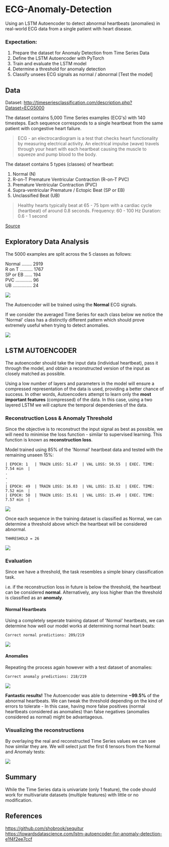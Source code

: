 # ECG-Anomaly-Detection

Using an LSTM Autoencoder to detect abnormal heartbeats (anomalies) in real-world ECG data from a single patient with heart disease. 

### Expectation:
1. Prepare the dataset for Anomaly Detection from Time Series Data
2. Define the LSTM Autoencoder with PyTorch
3. Train and evaluate the LSTM model
4. Determine a threshold for anomaly detection 
5. Classify unsees ECG signals as normal / abnormal [Test the model]

## Data
Dataset: http://timeseriesclassification.com/description.php?Dataset=ECG5000

The dataset contains 5,000 Time Series examples (ECG's) with 140 timesteps. 
Each sequence corresponds to a single heartbeat from the same patient with congestive heart failure. 

> ECG - an electrocardiogram is a test that checks heart functionality by measuring electrical activity. An electrical impulse (wave) travels through your heart with each heartbeat causing the muscle to squeeze and pump blood to the body. 

The dataset contains 5 types (classes) of heartbeat:
1. Normal (N)
2. R-on-T Premature Ventricular Contraction (R-on-T PVC)
3. Premature Ventricular Contraction (PVC)
4. Supra-ventricular Premature / Ectopic Beat (SP or EB)
5. Unclassified Beat (UB)

> Healthy hearts typically beat at 65 - 75 bpm with a cardiac cycle (heartbeat) of around 0.8 seconds. 
> Frequency: 60 - 100 Hz
> Duration: 0.6 - 1 second 

[Source](https://en.wikipedia.org/wiki/Cardiac_cycle)

## Exploratory Data Analysis
The 5000 examples are split across the 5 classes as follows:

Normal ........ 2919 <br>
R on T .......... 1767 <br>
SP or EB ...... 194 <br>
PVC ............. 96 <br>
UB ............... 24 <br> 

![](Images/Count-HB-Classes.png)

The Autoencoder will be trained using the **Normal** ECG signals. 

If we consider the averaged Time Series for each class below we notice the 'Normal' class has a distinctly different pattern which should prove extremely useful when trying to detect anomalies. 

![](Images/Classes-AveragedTimeSeries.png)

## LSTM AUTOENCODER
The autoencoder should take the input data (individual heartbeat), pass it through the model, and obtain a reconstructed version of the input as closely matched as possible. 

Using a low number of layers and parameters in the model will ensure a compressed representation of the data is used, providing a better chance of success. In other words, Autoencoders attempt to learn only the **most important features** (compressed) of the data. In this case, using a two layered LSTM we will capture the temporal dependenies of the data. 

### Reconstruction Loss & Anomaly Threshold
Since the objective is to reconstruct the input signal as best as possible, we will need to minimise the loss function - similar to supervised learning. 
This function is known as **reconstruction loss**. 

Model trained using 85% of the 'Normal' heartbeat data and tested with the remaining unseen 15%:
```
| EPOCH: 1   | TRAIN LOSS: 51.47  | VAL LOSS: 50.55  | EXEC. TIME: 7.54 min  |
.
.
.
| EPOCH: 49  | TRAIN LOSS: 16.03  | VAL LOSS: 15.82  | EXEC. TIME: 7.52 min  |
| EPOCH: 50  | TRAIN LOSS: 15.61  | VAL LOSS: 15.49  | EXEC. TIME: 7.57 min  |
```

![](Images/Epoch-Losses.png)

Once each sequence in the training dataset is classified as Normal, we can determine a threshold above which the heartbeat will be considered abnormal. 

    THHRESHOLD = 26
    
![](Images/Loss-Density.png)

### Evaluation
Since we have a threshold, the task resembles a simple binary classification task. 

i.e. if the reconstruction loss in future is below the threshold, the heartbeat can be considered **normal**. Alternatively, any loss higher than the threshold is classified as an **anomaly**. 

#### Normal Heartbeats
Using a completely seperate training dataset of 'Normal' heartbeats, we can determine how well our model works at determining normal heart beats:

    Correct normal predictions: 209/219

![](Images/PredictionLossDensity-Normal.png)

#### Anomalies
Repeating the process again however with a test dataset of anomalies:

    Correct anomaly predictions: 218/219

![](Images/PredictionLossDensity-Anomaly.png)

**Fantastic results!**
The Autoencoder was able to determine **~99.5%** of the abnormal heartbeats. 
We can tweak the threshold depending on the kind of errors to tolerate - In this case, having more false positives (normal heartbeats considered as anomalies) than false negatives (anomalies considered as normal) might be advantageous.

### Visualizing the reconstructions
By overlaying the real and reconstructed Time Series values we can see how similar they are. We will select just the first 6 tensors from the Normal and Anomaly tests:

![](Images/Overlay-Losses.png)

## Summary
While the Time Series data is univariate (only 1 feature), the code should work for multivariate datasets (multiple features) with little or no modification.

## References
https://github.com/shobrook/sequitur
https://towardsdatascience.com/lstm-autoencoder-for-anomaly-detection-e1f4f2ee7ccf
